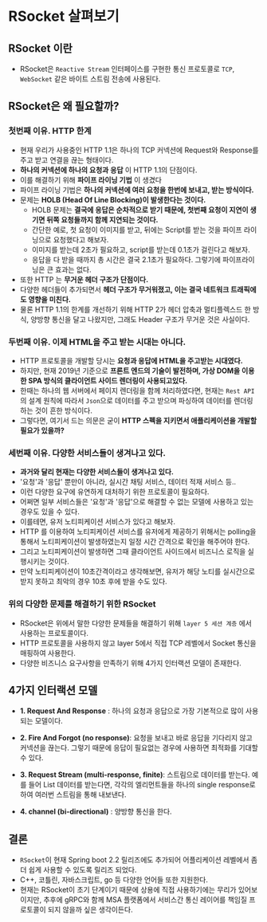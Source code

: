 # RSocket 살펴보기

## RSocket 이란

* RSocket은 `Reactive Stream` 인터페이스를 구현한 통신 프로토콜로 `TCP`, `WebSocket` 같은
바이트 스트림 전송에 사용된다.

## RSocket은 왜 필요할까?

### 첫번째 이유. HTTP 한계

* 현재 우리가 사용중인 HTTP 1.1은 하나의 TCP 커넥션에 Request와 Response를 주고 받고 연결을 끊는
형태이다.
* __하나의 커넥션에 하나의 요청과 응답__ 이 HTTP 1.1의 단점이다.
* 이를 해결하기 위해 __파이프 라이닝 기법__ 이 생겼다
* 파이프 라이닝 기법은 __하나의 커넥션에 여러 요청을 한번에 보내고, 받는 방식이다.__
* 문제는 __HOLB (Head Of Line Blocking)이 발생한다는 것이다.__
  * HOLB 문제는 __결국에 응답은 순차적으로 받기 때문에, 첫번째 요청이 지연이 생기면 뒤쪽 요청들까지 함께
  지연되는 것이다.__
  * 간단한 예로, 첫 요청이 이미지를 받고, 뒤에는 Script를 받는 것을 파이프 라이닝으로 요청했다고 해보자.
  * 이미지를 받는데 2초가 필요하고, script를 받는데 0.1초가 걸린다고 해보자.
  * 응답을 다 받을 때까지 총 시간은 결국 2.1초가 필요하다. 그렇기에 파이프라이닝은 큰 효과는 없다.
* 또한 HTTP 는 __무거운 헤더 구조가 단점이다.__
* 다양한 헤더들이 추가되면서 __헤더 구조가 무거워졌고, 이는 결국 네트워크 트래픽에도 영향을 미친다.__
* 물론 HTTP 1.1의 한계를 개선하기 위해 HTTP 2가 헤더 압축과 멀티플렉스드 한 방식, 양방향 통신을 달고 나왔지만,
그래도 Header 구조가 무거운 것은 사실이다.

### 두번째 이유. 이제 HTML을 주고 받는 시대는 아니다.

* HTTP 프로토콜을 개발할 당시는 __요청과 응답에 HTML을 주고받는 시대였다.__
* 하지만, 현재 2019년 기준으로 __프론트 엔드의 기술이 발전하며, 가상 DOM을 이용한 SPA 방식의 클라이언트 사이드 렌더링이
사용되고있다.__
* 한때는 하나의 웹 서버에서 페이지 렌더링을 함께 처리하였다면, 현재는 `Rest API`의 설계 원칙에 따라서
`Json`으로 데이터를 주고 받으며 파싱하여 데이터를 렌더링 하는 것이 흔한 방식이다.
* 그렇다면, 여기서 드는 의문은 굳이 __HTTP 스펙을 지키면서 애플리케이션을 개발할 필요가 있을까?__

### 세번째 이유. 다양한 서비스들이 생겨나고 있다.

* __과거와 달리 현재는 다양한 서비스들이 생겨나고 있다.__
* '요청'과 '응답' 뿐만이 아니라, 실시간 채팅 서비스, 데이터 적재 서비스 등..
* 이런 다양한 요구에 유연하게 대처하기 위한 프로토콜이 필요하다.
* 어쩌면 일부 서비스들은 '요청'과 '응답'으로 해결할 수 없는 모델에 사용하고 있는 경우도 있을 수 있다.
* 이를테면, 유저 노티피케이션 서비스가 있다고 해보자.
* HTTP 를 이용하여 노티피케이션 서비스를 유저에게 제공하기 위해서는 polling을 통해서 노티피케이션이 발생하였는지 일정 시간 간격으로 확인을 해주어야 한다.
* 그리고 노티피케이션이 발생하면 그때 클라이언트 사이드에서 비즈니스 로직을 실행시키는 것이다.
* 만약 노티피케이션이 10초간격이라고 생각해보면, 유저가 해당 노티를 실시간으로 받지 못하고 최악의 경우 10초 후에 받을 수도 있다.

### 위의 다양한 문제를 해결하기 위한 RSocket

* RSocket은 위에서 말한 다양한 문제들을 해결하기 위해 `layer 5 세션 계층` 에서 사용하는 프로토콜이다.
* HTTP 프로토콜을 사용하지 않고 layer 5에서 직접 TCP 레벨에서 Socket 통신을 매핑하여 사용한다.
* 다양한 비즈니스 요구사항을 만족하기 위해 4가지 인터랙션 모델이 존재한다.

## 4가지 인터랙션 모델

* __1. Request And Response__ : 하나의 요청과 응답으로 가장 기본적으로 많이 사용되는 모델이다.

* __2. Fire And Forgot (no response)__: 요청을 보내고 바로 응답을 기다리지 않고 커넥션을 끊는다. 그렇기 때문에 응답이 필요없는 경우에 사용하면 최적화를 기대할 수 있다.

* __3. Request Stream (multi-response, finite)__: 스트림으로 데이터를 받는다. 예를 들어 List 데이터를 받는다면, 각각의 엘리먼트들을 하나의 single response로 하여
여러번 스트림을 통해 내보낸다.

* __4. channel (bi-directional)__ : 양방향 통신을 한다.


## 결론

* `RSocket`이 현재 Spring boot 2.2 릴리즈에도 추가되어 어플리케이션 레벨에서 좀 더 쉽게 사용할 수 있도록
릴리즈 되었다.
* C++, 코틀린, 자바스크립트, go 등 다양한 언어들 또한 지원한다.
* 현재는 RSocket이 초기 단계이기 때문에 상용에 직접 사용하기에는 무리가 있어보이지만, 추후에 gRPC와 함께
MSA 플랫폼에서 서비스간 통신 레이어를 책임질 프로토콜이 되지 않을까 싶은 생각이든다.
